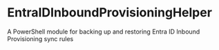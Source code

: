 # EntraIDInboundProvisioningHelper
A PowerShell module for backing up and restoring Entra ID Inbound Provisioning sync rules

